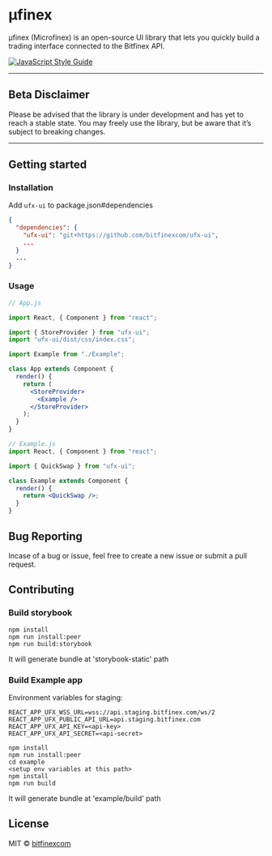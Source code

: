 # μfinex

μfinex (Microfinex) is an open-source UI library that lets you quickly build a trading interface connected to the Bitfinex API.

[![JavaScript Style Guide](https://img.shields.io/badge/code_style-standard-brightgreen.svg)](https://standardjs.com)

---

## Beta Disclaimer

Please be advised that the library is under development and has yet to reach a stable state. You may freely use the library, but be aware that it’s subject to breaking changes.

---

## Getting started

### Installation

Add `ufx-ui` to package.json#dependencies

```json
{
  "dependencies": {
    "ufx-ui": "git+https://github.com/bitfinexcom/ufx-ui",
    ...
  }
  ...
}
```

### Usage

```jsx
// App.js

import React, { Component } from "react";

import { StoreProvider } from "ufx-ui";
import "ufx-ui/dist/css/index.css";

import Example from "./Example";

class App extends Component {
  render() {
    return (
      <StoreProvider>
        <Example />
      </StoreProvider>
    );
  }
}
```

```jsx
// Example.js
import React, { Component } from "react";

import { QuickSwap } from "ufx-ui";

class Example extends Component {
  render() {
    return <QuickSwap />;
  }
}
```

## Bug Reporting

Incase of a bug or issue, feel free to create a new issue or submit a pull request.

## Contributing

### Build storybook
```
npm install
npm run install:peer
npm run build:storybook
```

It will generate bundle at 'storybook-static' path

### Build Example app

Environment variables for staging:

```
REACT_APP_UFX_WSS_URL=wss://api.staging.bitfinex.com/ws/2
REACT_APP_UFX_PUBLIC_API_URL=api.staging.bitfinex.com
REACT_APP_UFX_API_KEY=<api-key>
REACT_APP_UFX_API_SECRET=<api-secret>
```

```
npm install
npm run install:peer
cd example
<setup env variables at this path>
npm install
npm run build
```

It will generate bundle at 'example/build' path

## License

<!-- TODO: add license details and links -->

MIT © [bitfinexcom]()
